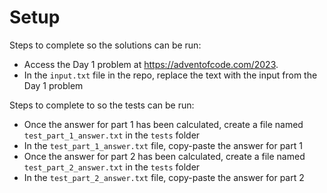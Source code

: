 # Setup

Steps to complete so the solutions can be run:
- Access the Day 1 problem at https://adventofcode.com/2023.
- In the `input.txt` file in the repo, replace the text with the input from the Day 1 problem

Steps to complete to so the tests can be run:
- Once the answer for part 1 has been calculated, create a file named `test_part_1_answer.txt` in the `tests` folder
- In the `test_part_1_answer.txt` file, copy-paste the answer for part 1
- Once the answer for part 2 has been calculated, create a file named `test_part_2_answer.txt` in the `tests` folder
- In the `test_part_2_answer.txt` file, copy-paste the answer for part 2
